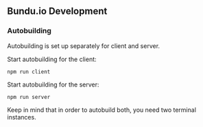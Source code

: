 ## Bundu.io Development

### Autobuilding

Autobuilding is set up separately for client and server.

Start autobuilding for the client:

```
npm run client
```

Start autobuilding for the server:

```
npm run server
```

Keep in mind that in order to autobuild both, you need two terminal instances.
